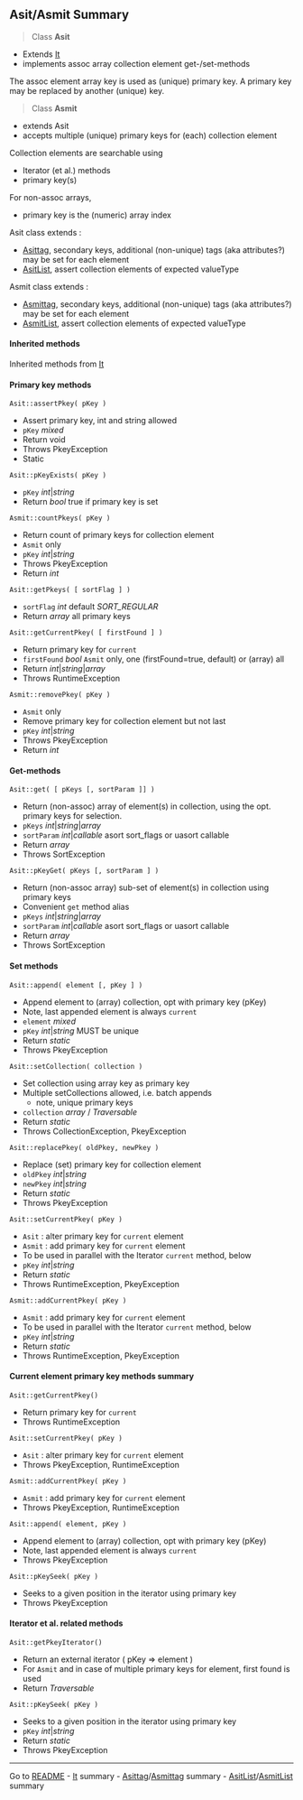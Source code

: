 [comment]: # (This file is part of Asit, manages array collections. Copyright 2020 Kjell-Inge Gustafsson, kigkonsult, All rights reserved, licence LGPL 3.0)
## Asit/Asmit Summary

>Class **Asit** 
* Extends [It]
* implements assoc array collection element get-/set-methods

The assoc element array key is used as (unique) primary key.
A primary key may be replaced by another (unique) key.

>Class **Asmit**
* extends Asit 
* accepts multiple (unique) primary keys for (each) collection element

Collection elements are searchable using
* Iterator (et al.) methods
* primary key(s)

For non-assoc arrays,
* primary key is the (numeric) array index

Asit class extends :
* [Asittag], secondary keys, additional (non-unique) tags (aka attributes?) may be set for each element
* [AsitList], assert collection elements of expected valueType

Asmit class extends :
* [Asmittag], secondary keys, additional (non-unique) tags (aka attributes?) may be set for each element
* [AsmitList], assert collection elements of expected valueType

#### Inherited methods

Inherited methods from [It]

#### Primary key methods

```Asit::assertPkey( pKey )```
* Assert primary key, int and string allowed
* ```pKey``` _mixed_
* Return void
* Throws PkeyException
* Static

```Asit::pKeyExists( pKey )```
* ```pKey``` _int_|_string_
* Return _bool_ true if primary key is set

```Asmit::countPkeys( pKey )```
* Return count of primary keys for collection element
* ```Asmit``` only
* ```pKey``` _int_|_string_
* Throws PkeyException
* Return _int_

```Asit::getPkeys( [ sortFlag ] )```
* ```sortFlag``` _int_ default _SORT_REGULAR_
* Return _array_  all primary keys

```Asit::getCurrentPkey( [ firstFound ] )```
* Return primary key for ```current```
* ```firstFound``` _bool_ ```Asmit``` only, one (firstFound=true, default) or (array) all
* Return _int_|_string_|_array_
* Throws RuntimeException

```Asmit::removePkey( pKey )```
* ```Asmit``` only
* Remove primary key for collection element but not last
* ```pKey``` _int_|_string_
* Throws PkeyException
* Return _int_

#### Get-methods

```Asit::get( [ pKeys [, sortParam ]] )```
* Return (non-assoc) array of element(s) in collection, using the opt. primary keys for selection.
* ```pKeys``` _int_|_string_|_array_
* ```sortParam``` _int_|_callable_  asort sort_flags or uasort callable
* Return _array_
* Throws SortException

```Asit::pKeyGet( pKeys [, sortParam ] )```
* Return (non-assoc array) sub-set of element(s) in collection using primary keys
* Convenient ```get``` method alias
* ```pKeys``` _int_|_string_|_array_
* ```sortParam``` _int_|_callable_  asort sort_flags or uasort callable
* Return _array_
* Throws SortException

#### Set methods

```Asit::append( element [, pKey ] )```
* Append element to (array) collection, opt with primary key (pKey)
* Note, last appended element is always ```current```
* ```element``` _mixed_
* ```pKey``` _int_|_string_  MUST be unique
* Return _static_
* Throws PkeyException
    
```Asit::setCollection( collection )```
* Set collection using array key as primary key
* Multiple setCollections allowed, i.e. batch appends
  * note, unique primary keys
* ```collection``` _array_ / _Traversable_
* Return _static_
* Throws CollectionException, PkeyException

```Asit::replacePkey( oldPkey, newPkey )```
* Replace (set) primary key for collection element
* ```oldPkey``` _int_|_string_
* ```newPkey``` _int_|_string_
* Return _static_
* Throws PkeyException

```Asit::setCurrentPkey( pKey )```
* ```Asit``` : alter primary key for ```current``` element
* ```Asmit``` : add primary key for ```current``` element
* To be used in parallel with the Iterator ```current``` method, below
* ```pKey``` _int_|_string_
* Return _static_
* Throws RuntimeException, PkeyException

```Asmit::addCurrentPkey( pKey )```
* ```Asmit``` : add primary key for ```current``` element
* To be used in parallel with the Iterator ```current``` method, below
* ```pKey``` _int_|_string_
* Return _static_
* Throws RuntimeException, PkeyException

#### Current element primary key methods summary

```Asit::getCurrentPkey()```
* Return primary key for ```current```
* Throws RuntimeException

```Asit::setCurrentPkey( pKey )```
* ```Asit``` : alter primary key for ```current``` element
* Throws PkeyException, RuntimeException

```Asmit::addCurrentPkey( pKey )```
* ```Asmit``` : add primary key for ```current``` element
* Throws PkeyException, RuntimeException

```Asit::append( element, pKey )```
* Append element to (array) collection, opt with primary key (pKey)
* Note, last appended element is always ```current```
* Throws PkeyException

```Asit::pKeySeek( pKey )```
* Seeks to a given position in the iterator using primary key
* Throws PkeyException

#### Iterator et al. related methods

```Asit::getPkeyIterator()```
* Return an external iterator ( pKey => element )
* For ```Asmit``` and in case of multiple primary keys for element, first found is used
* Return _Traversable_

```Asit::pKeySeek( pKey )```
* Seeks to a given position in the iterator using primary key
* ```pKey``` _int_|_string_
* Return _static_
* Throws PkeyException

---
Go to [README] - [It] summary - [Asittag]/[Asmittag] summary - [AsitList]/[AsmitList] summary

[It]:ItSummary.md
[AsitList]:ListSummary.md
[AsmitList]:ListSummary.md
[Asittag]:AsittagSummary.md
[Asmittag]:AsittagSummary.md
[README]:../README.md
